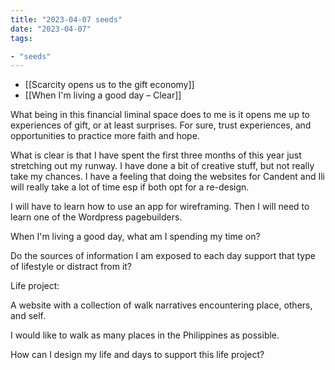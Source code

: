 ```yaml
---
title: "2023-04-07 seeds"
date: "2023-04-07"
tags:

- "seeds"
---
```


- [[Scarcity opens us to the gift economy]]
- [[When I'm living a good day – Clear]]

What being in this financial liminal space does to me is it opens me up to experiences of gift, or at least surprises. For sure, trust experiences, and opportunities to practice more faith and hope.

What is clear is that I have spent the first three months of this year just stretching out my runway. I have done a bit of creative stuff, but not really take my chances. I have a feeling that doing the websites for Candent and Ili will really take a lot of time esp if both opt for a re-design.

I will have to learn how to use an app for wireframing. Then I will need to learn one of the Wordpress pagebuilders.

When I'm living a good day, what am I spending my time on?

Do the sources of information I am exposed to each day support that type of lifestyle or distract from it?

Life project:

A website with a collection of walk narratives encountering place, others, and self.

I would like to walk as many places in the Philippines as possible.

How can I design my life and days to support this life project?
